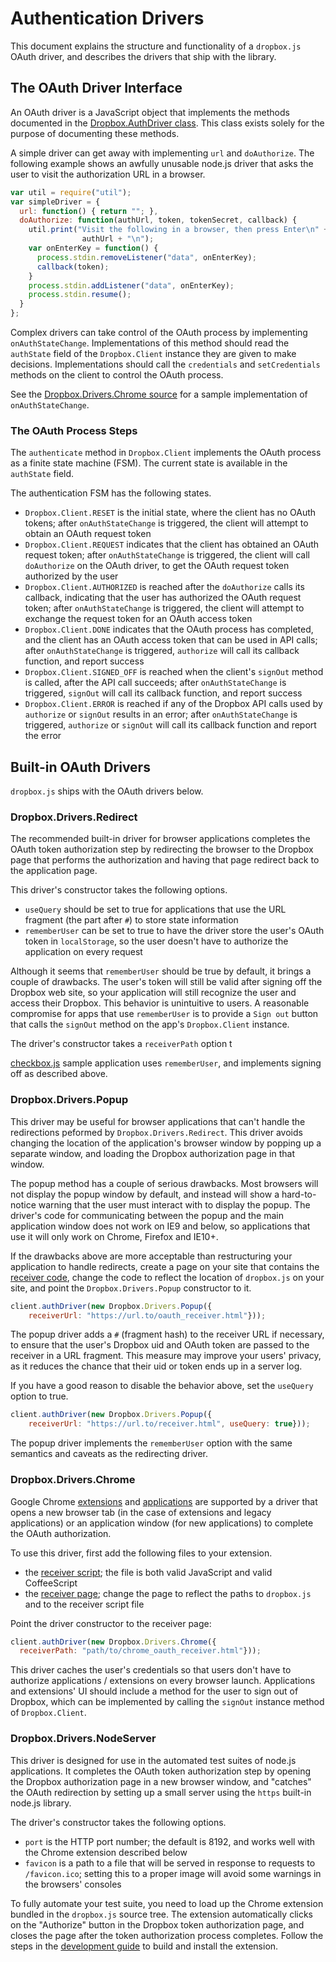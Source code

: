 # Authentication Drivers

This document explains the structure and functionality of a `dropbox.js` OAuth
driver, and describes the drivers that ship with the library.

## The OAuth Driver Interface

An OAuth driver is a JavaScript object that implements the methods documented
in the
[Dropbox.AuthDriver class](http://coffeedoc.info/github/dropbox/dropbox-js/master/classes/Dropbox/AuthDriver.html).
This class exists solely for the purpose of documenting these methods.

A simple driver can get away with implementing `url` and `doAuthorize`. The
following example shows an awfully unusable node.js driver that asks the user
to visit the authorization URL in a browser.

```javascript
var util = require("util");
var simpleDriver = {
  url: function() { return ""; },
  doAuthorize: function(authUrl, token, tokenSecret, callback) {
    util.print("Visit the following in a browser, then press Enter\n" +
                authUrl + "\n");
    var onEnterKey = function() {
      process.stdin.removeListener("data", onEnterKey);
      callback(token);
    }
    process.stdin.addListener("data", onEnterKey);
    process.stdin.resume();
  }
};
```

Complex drivers can take control of the OAuth process by implementing
`onAuthStateChange`. Implementations of this method should read the `authState`
field of the `Dropbox.Client` instance they are given to make decisions.
Implementations should call the `credentials` and `setCredentials` methods on
the client to control the OAuth process.

See the
[Dropbox.Drivers.Chrome source](https://github.com/dropbox/dropbox-js/blob/master/src/drivers/chrome.coffee)
for a sample implementation of `onAuthStateChange`.


### The OAuth Process Steps

The `authenticate` method in `Dropbox.Client` implements the OAuth process as a
finite state machine (FSM). The current state is available in the `authState`
field.

The authentication FSM has the following states.

* `Dropbox.Client.RESET` is the initial state, where the client has no OAuth
tokens; after `onAuthStateChange` is triggered, the client will attempt to
obtain an OAuth request token
* `Dropbox.Client.REQUEST` indicates that the client has obtained an OAuth
request token; after `onAuthStateChange` is triggered, the client will call
`doAuthorize` on the OAuth driver, to get the OAuth request token authorized by
the user
* `Dropbox.Client.AUTHORIZED` is reached after the `doAuthorize` calls its
callback, indicating that the user has authorized the OAuth request token;
after `onAuthStateChange` is triggered, the client will attempt to exchange the
request token for an OAuth access token
* `Dropbox.Client.DONE` indicates that the OAuth process has completed, and the
client has an OAuth access token that can be used in API calls; after
`onAuthStateChange` is triggered, `authorize` will call its callback function,
and report success
* `Dropbox.Client.SIGNED_OFF` is reached when the client's `signOut` method is
called, after the API call succeeds; after `onAuthStateChange` is triggered,
`signOut` will call its callback function, and report success
* `Dropbox.Client.ERROR` is reached if any of the Dropbox API calls used by
`authorize` or `signOut` results in an error; after `onAuthStateChange` is
triggered, `authorize` or `signOut` will call its callback function and report
the error


## Built-in OAuth Drivers

`dropbox.js` ships with the OAuth drivers below.

### Dropbox.Drivers.Redirect

The recommended built-in driver for browser applications completes the OAuth
token authorization step by redirecting the browser to the Dropbox page that
performs the authorization and having that page redirect back to the
application page.

This driver's constructor takes the following options.

* `useQuery` should be set to true for applications that use the URL fragment
(the part after `#`) to store state information
* `rememberUser` can be set to true to have the driver store the user's OAuth
token in `localStorage`, so the user doesn't have to authorize the application
on every request

Although it seems that `rememberUser` should be true by default, it brings a
couple of drawbacks. The user's token will still be valid after signing off the
Dropbox web site, so your application will still recognize the user and access
their Dropbox. This behavior is unintuitive to users. A reasonable compromise
for apps that use `rememberUser` is to provide a `Sign out` button that calls
the `signOut` method on the app's `Dropbox.Client` instance.

The driver's constructor takes a `receiverPath` option t

[checkbox.js](https://github.com/dropbox/dropbox-js/tree/master/samples/checkbox.js)
sample application uses `rememberUser`, and implements signing off as described
above.


### Dropbox.Drivers.Popup

This driver may be useful for browser applications that can't handle the
redirections peformed by `Dropbox.Drivers.Redirect`. This driver avoids
changing the location of the application's browser window by popping up a
separate window, and loading the Dropbox authorization page in that window.

The popup method has a couple of serious drawbacks. Most browsers will not
display the popup window by default, and instead will show a hard-to-notice
warning that the user must interact with to display the popup. The driver's
code for communicating between the popup and the main application window does
not work on IE9 and below, so applications that use it will only work on
Chrome, Firefox and IE10+.

If the drawbacks above are more acceptable than restructuring your application
to handle redirects, create a page on your site that contains the
[receiver code](https://github.com/dropbox/dropbox-js/blob/master/test/html/oauth_receiver.html),
change the code to reflect the location of `dropbox.js` on your site, and point
the `Dropbox.Drivers.Popup` constructor to it.

```javascript
client.authDriver(new Dropbox.Drivers.Popup({
    receiverUrl: "https://url.to/oauth_receiver.html"}));
```

The popup driver adds a `#` (fragment hash) to the receiver URL if necessary,
to ensure that the user's Dropbox uid and OAuth token are passed to the
receiver in a URL fragment. This measure may improve your users' privacy, as it
reduces the chance that their uid or token ends up in a server log.

If you have a good reason to disable the behavior above, set the `useQuery`
option to true.

```javascript
client.authDriver(new Dropbox.Drivers.Popup({
    receiverUrl: "https://url.to/receiver.html", useQuery: true}));
```

The popup driver implements the `rememberUser` option with the same semantics
and caveats as the redirecting driver.


### Dropbox.Drivers.Chrome

Google Chrome [extensions](http://developer.chrome.com/extensions/) and
[applications](developer.chrome.com/apps/) are supported by a driver that opens
a new browser tab (in the case of extensions and legacy applications) or
an application window (for new applications) to complete the OAuth
authorization.

To use this driver, first add the following files to your extension.

* the [receiver script](https://github.com/dropbox/dropbox-js/blob/master/test/src/helpers/chrome_oauth_receiver.coffee);
the file is both valid JavaScript and valid CoffeeScript
* the [receiver page](https://github.com/dropbox/dropbox-js/blob/master/test/html/chrome_oauth_receiver.html);
change the page to reflect the paths to `dropbox.js` and to the receiver script
file

Point the driver constructor to the receiver page:

```javascript
client.authDriver(new Dropbox.Drivers.Chrome({
  receiverPath: "path/to/chrome_oauth_receiver.html"}));
```

This driver caches the user's credentials so that users don't have to authorize
applications / extensions on every browser launch. Applications and extensions'
UI should include a method for the user to sign out of Dropbox, which can be
implemented by calling the `signOut` instance method of `Dropbox.Client`.


### Dropbox.Drivers.NodeServer

This driver is designed for use in the automated test suites of node.js
applications. It completes the OAuth token authorization step by opening the
Dropbox authorization page in a new browser window, and "catches" the OAuth
redirection by setting up a small server using the `https` built-in node.js
library.

The driver's constructor takes the following options.

* `port` is the HTTP port number; the default is 8192, and works well with the
Chrome extension described below
* `favicon` is a path to a file that will be served in response to requests to
`/favicon.ico`; setting this to a proper image will avoid some warnings in the
browsers' consoles

To fully automate your test suite, you need to load up the Chrome extension
bundled in the `dropbox.js` source tree. The extension automatically clicks on
the "Authorize" button in the Dropbox token authorization page, and closes the
page after the token authorization process completes. Follow the steps in the
[development guide](https://github.com/dropbox/dropbox-js/blob/master/doc/development.md)
to build and install the extension.

